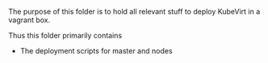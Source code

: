 The purpose of this folder is to hold all relevant stuff to deploy
KubeVirt in a vagrant box.

Thus this folder primarily contains
- The deployment scripts for master and nodes
